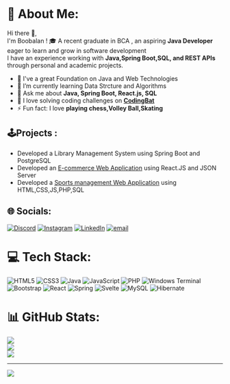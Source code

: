 # 💫 About Me:
Hi there 👋, <br>I'm Boobalan ! 🎓 A recent graduate in BCA , an aspiring **Java Developer** eager to learn and grow in software development <br> I have an experience working with **Java,Spring Boot,SQL, and REST APIs** through personal and academic projects. 
- 🔭 I've a great Foundation on Java and Web Technologies 
- 🌱 I’m currently learning Data Strcture and Algorithms
- 💬 Ask me about **Java, Spring Boot, React.js, SQL**  
- 🎯 I love solving coding challenges on **[CodingBat](https://codingbat.com/)**  
- ⚡ Fun fact: I love **playing chess,Volley Ball,Skating**

## 🕹️Projects :
   - Developed a Library Management System using Spring Boot and PostgreSQL
   - Developed an [E-commerce Web Application](https://boobalan2608.github.io/ecommercedemo/#) using React.JS and JSON Server
   - Developed a [Sports management Web Application](http://bcaproject.free.nf) using HTML,CSS,JS,PHP,SQL
## 🌐 Socials:
[![Discord](https://img.shields.io/badge/Discord-%237289DA.svg?logo=discord&logoColor=white)](https://discord.gg/bala.reformDAO#4194) [![Instagram](https://img.shields.io/badge/Instagram-%23E4405F.svg?logo=Instagram&logoColor=white)](https://instagram.com/0xboobalan) [![LinkedIn](https://img.shields.io/badge/LinkedIn-%230077B5.svg?logo=linkedin&logoColor=white)](https://linkedin.com/in/boobaland2608) [![email](https://img.shields.io/badge/Email-D14836?logo=gmail&logoColor=white)](mailto:boobalandharani26@gmail.com) 

# 💻 Tech Stack:
![HTML5](https://img.shields.io/badge/html5-%23E34F26.svg?style=for-the-badge&logo=html5&logoColor=white) ![CSS3](https://img.shields.io/badge/css3-%231572B6.svg?style=for-the-badge&logo=css3&logoColor=white) ![Java](https://img.shields.io/badge/java-%23ED8B00.svg?style=for-the-badge&logo=openjdk&logoColor=white) ![JavaScript](https://img.shields.io/badge/javascript-%23323330.svg?style=for-the-badge&logo=javascript&logoColor=%23F7DF1E) ![PHP](https://img.shields.io/badge/php-%23777BB4.svg?style=for-the-badge&logo=php&logoColor=white) ![Windows Terminal](https://img.shields.io/badge/Windows%20Terminal-%234D4D4D.svg?style=for-the-badge&logo=windows-terminal&logoColor=white) ![Bootstrap](https://img.shields.io/badge/bootstrap-%238511FA.svg?style=for-the-badge&logo=bootstrap&logoColor=white) ![React](https://img.shields.io/badge/react-%2320232a.svg?style=for-the-badge&logo=react&logoColor=%2361DAFB) ![Spring](https://img.shields.io/badge/spring-%236DB33F.svg?style=for-the-badge&logo=spring&logoColor=white) ![Svelte](https://img.shields.io/badge/svelte-%23f1413d.svg?style=for-the-badge&logo=svelte&logoColor=white) ![MySQL](https://img.shields.io/badge/mysql-4479A1.svg?style=for-the-badge&logo=mysql&logoColor=white) ![Hibernate](https://img.shields.io/badge/Hibernate-59666C?style=for-the-badge&logo=Hibernate&logoColor=white)
# 📊 GitHub Stats:
![](https://github-readme-stats.vercel.app/api?username=Boobalan2608&theme=dark&hide_border=false&include_all_commits=true&count_private=false)<br/>
![](https://github-readme-streak-stats.herokuapp.com/?user=Boobalan2608&theme=dark&hide_border=false)<br/>
![](https://github-readme-stats.vercel.app/api/top-langs/?username=Boobalan2608&theme=dark&hide_border=false&include_all_commits=false&count_private=false&layout=compact)

---
[![](https://visitcount.itsvg.in/api?id=Boobalan2608&icon=0&color=0)](https://visitcount.itsvg.in)

<!-- Proudly created with GPRM ( https://gprm.itsvg.in ) -->
